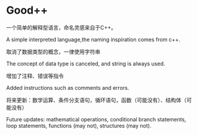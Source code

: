 # Good++

一个简单的解释型语言，命名灵感来自于C++。

A simple interpreted language,the naming inspiration comes from c++.

取消了数据类型的概念，一律使用字符串

The concept of data type is canceled, and string is always used.

增加了注释、错误等指令

Added instructions such as comments and errors.

将来更新：数学运算、条件分支语句，循环语句，函数（可能没有）、结构体（可能没有）

Future updates: mathematical operations, conditional branch statements, loop statements, functions (may not), structures (may not).

